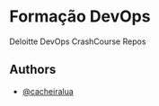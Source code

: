 # Formação DevOps
Deloitte DevOps CrashCourse Repos

## Authors

- [@cacheiralua](https://www.github.com/cacheiralua)

